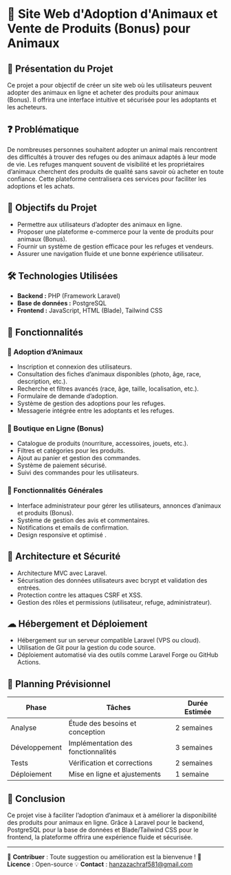 # 🐾 Site Web d'Adoption d'Animaux et Vente de Produits (Bonus) pour Animaux

## 📌 Présentation du Projet
Ce projet a pour objectif de créer un site web où les utilisateurs peuvent adopter des animaux en ligne et acheter des produits pour animaux (Bonus). Il offrira une interface intuitive et sécurisée pour les adoptants et les acheteurs.

## ❓ Problématique
De nombreuses personnes souhaitent adopter un animal mais rencontrent des difficultés à trouver des refuges ou des animaux adaptés à leur mode de vie. Les refuges manquent souvent de visibilité et les propriétaires d’animaux cherchent des produits de qualité sans savoir où acheter en toute confiance. Cette plateforme centralisera ces services pour faciliter les adoptions et les achats.

## 🎯 Objectifs du Projet
- Permettre aux utilisateurs d’adopter des animaux en ligne.
- Proposer une plateforme e-commerce pour la vente de produits pour animaux (Bonus).
- Fournir un système de gestion efficace pour les refuges et vendeurs.
- Assurer une navigation fluide et une bonne expérience utilisateur.

## 🛠 Technologies Utilisées
- **Backend :** PHP (Framework Laravel)
- **Base de données :** PostgreSQL
- **Frontend :** JavaScript, HTML (Blade), Tailwind CSS

## 🚀 Fonctionnalités

### 🐶 Adoption d’Animaux
- Inscription et connexion des utilisateurs.
- Consultation des fiches d’animaux disponibles (photo, âge, race, description, etc.).
- Recherche et filtres avancés (race, âge, taille, localisation, etc.).
- Formulaire de demande d’adoption.
- Système de gestion des adoptions pour les refuges.
- Messagerie intégrée entre les adoptants et les refuges.

### 🛒 Boutique en Ligne (Bonus)
- Catalogue de produits (nourriture, accessoires, jouets, etc.).
- Filtres et catégories pour les produits.
- Ajout au panier et gestion des commandes.
- Système de paiement sécurisé.
- Suivi des commandes pour les utilisateurs.

### 🔧 Fonctionnalités Générales
- Interface administrateur pour gérer les utilisateurs, annonces d’animaux et produits (Bonus).
- Système de gestion des avis et commentaires.
- Notifications et emails de confirmation.
- Design responsive et optimisé .

## 🔐 Architecture et Sécurité
- Architecture MVC avec Laravel.
- Sécurisation des données utilisateurs avec bcrypt et validation des entrées.
- Protection contre les attaques CSRF et XSS.
- Gestion des rôles et permissions (utilisateur, refuge, administrateur).

## ☁ Hébergement et Déploiement
- Hébergement sur un serveur compatible Laravel (VPS ou cloud).
- Utilisation de Git pour la gestion du code source.
- Déploiement automatisé via des outils comme Laravel Forge ou GitHub Actions.

## 📅 Planning Prévisionnel
| Phase          | Tâches                          | Durée Estimée |
|---------------|--------------------------------|--------------|
| Analyse      | Étude des besoins et conception | 2 semaines   |
| Développement | Implémentation des fonctionnalités | 3 semaines   |
| Tests        | Vérification et corrections     | 2 semaines   |
| Déploiement  | Mise en ligne et ajustements   | 1 semaine    |

## 🎉 Conclusion
Ce projet vise à faciliter l’adoption d’animaux et à améliorer la disponibilité des produits pour animaux en ligne. Grâce à Laravel pour le backend, PostgreSQL pour la base de données et Blade/Tailwind CSS pour le frontend, la plateforme offrira une expérience fluide et sécurisée.

---
📢 **Contribuer** : Toute suggestion ou amélioration est la bienvenue !
🐾 **Licence** : Open-source
💡 **Contact** : hanzazachraf581@gmail.com


